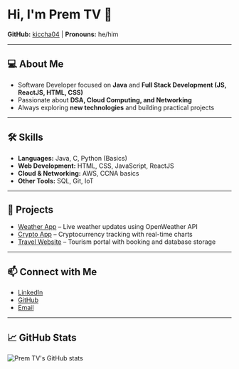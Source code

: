 # Hi, I'm Prem TV 👋  
**GitHub:** [kiccha04](https://github.com/kiccha04) | **Pronouns:** he/him  

---

## 💻 About Me
- Software Developer focused on **Java** and **Full Stack Development (JS, ReactJS, HTML, CSS)**  
- Passionate about **DSA, Cloud Computing, and Networking**  
- Always exploring **new technologies** and building practical projects  

---

## 🛠 Skills
- **Languages:** Java, C, Python (Basics)  
- **Web Development:** HTML, CSS, JavaScript, ReactJS  
- **Cloud & Networking:** AWS, CCNA basics  
- **Other Tools:** SQL, Git, IoT  

---

## 🚀 Projects
- [Weather App](https://github.com/kiccha04/weather-app) – Live weather updates using OpenWeather API  
- [Crypto App](https://github.com/kiccha04/crypto-app) – Cryptocurrency tracking with real-time charts  
- [Travel Website](https://github.com/kiccha04/travel-website) – Tourism portal with booking and database storage  

---

## 📫 Connect with Me
- [LinkedIn](https://www.linkedin.com/in/premtv/)  
- [GitHub](https://github.com/kiccha04)  
- [Email](mailto:premtv04@gmail.com)  

---

## 📈 GitHub Stats
![Prem TV's GitHub stats](https://github-readme-stats.vercel.app/api?username=kiccha04&show_icons=true&theme=radical)
